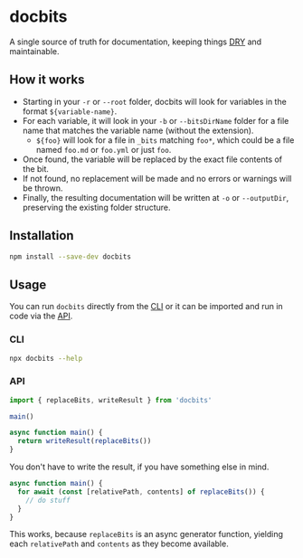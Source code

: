 # docbits

A single source of truth for documentation, keeping things [DRY](https://en.wikipedia.org/wiki/Don%27t_repeat_yourself) and maintainable.

## How it works

- Starting in your `-r` or `--root` folder, docbits will look for variables in the format `${variable-name}`.
- For each variable, it will look in your `-b` or `--bitsDirName` folder for a file name that matches the variable name (without the extension).
  - `${foo}` will look for a file in `_bits` matching `foo*`, which could be a file named `foo.md` or `foo.yml` or just `foo`.
- Once found, the variable will be replaced by the exact file contents of the bit.
- If not found, no replacement will be made and no errors or warnings will be thrown.
- Finally, the resulting documentation will be written at `-o` or `--outputDir`, preserving the existing folder structure.

## Installation

```bash
npm install --save-dev docbits
```

## Usage

You can run `docbits` directly from the [CLI](#cli) or it can be imported and run in code via the [API](#api).

### CLI

```zsh
npx docbits --help
```

### API

```ts
import { replaceBits, writeResult } from 'docbits'

main()

async function main() {
  return writeResult(replaceBits())
}
```

You don't have to write the result, if you have something else in mind.

```ts
async function main() {
  for await (const [relativePath, contents] of replaceBits()) {
    // do stuff
  }
}
```

This works, because `replaceBits` is an async generator function, yielding each `relativePath` and `contents` as they become available.
